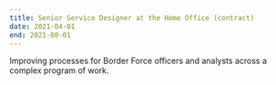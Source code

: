 ```yaml
---
title: Senior Service Designer at the Home Office (contract)
date: 2021-04-01
end: 2021-08-01
---
```

Improving processes for Border Force officers and analysts across a complex program of work.